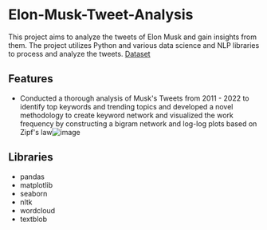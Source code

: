 # Elon-Musk-Tweet-Analysis

This project aims to analyze the tweets of Elon Musk and gain insights from them. The project utilizes Python and various data science and NLP libraries to process and analyze the tweets. <a href='https://www.kaggle.com/datasets/ayhmrba/elon-musk-tweets-2010-2021'>Dataset</a>

## Features
* Conducted a thorough analysis of Musk's Tweets from 2011 - 2022 to identify top keywords and trending topics and developed a novel methodology to create keyword network and visualized the work frequency by constructing a bigram network and log-log plots based on Zipf's law![image](https://user-images.githubusercontent.com/42134953/234451977-d82d1343-cd73-464c-8ae1-0065f41a8e86.png)

## Libraries
* pandas
* matplotlib
* seaborn
* nltk
* wordcloud
* textblob
